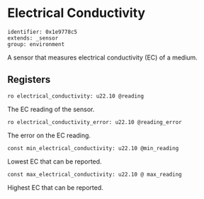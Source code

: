 # Electrical Conductivity

    identifier: 0x1e9778c5
    extends: _sensor
    group: environment

A sensor that measures electrical conductivity (EC) of a medium.

## Registers

    ro electrical_conductivity: u22.10 @reading

The EC reading of the sensor.

    ro electrical_conductivity_error: u22.10 @reading_error

The error on the EC reading.

    const min_electrical_conductivity: u22.10 @min_reading
    
Lowest EC that can be reported.

    const max_electrical_conductivity: u22.10 @ max_reading

Highest EC that can be reported.

